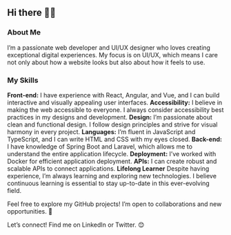 ## Hi there 👋👋 

### About Me
I’m a passionate web developer and UI/UX designer who loves creating exceptional digital experiences. My focus is on UI/UX, which means I care not only about how a website looks but also about how it feels to use.

### My Skills
**Front-end:** I have experience with React, Angular, and Vue, and I can build interactive and visually appealing user interfaces.
**Accessibility:** I believe in making the web accessible to everyone. I always consider accessibility best practices in my designs and development.
**Design:** I’m passionate about clean and functional design. I follow design principles and strive for visual harmony in every project.
**Languages:** I’m fluent in JavaScript and TypeScript, and I can write HTML and CSS with my eyes closed.
**Back-end:** I have knowledge of Spring Boot and Laravel, which allows me to understand the entire application lifecycle.
**Deployment:** I’ve worked with Docker for efficient application deployment.
**APIs:** I can create robust and scalable APIs to connect applications.
**Lifelong Learner**
Despite having experience, I’m always learning and exploring new technologies. I believe continuous learning is essential to stay up-to-date in this ever-evolving field.

Feel free to explore my GitHub projects! I’m open to collaborations and new opportunities. 🚀

Let’s connect! Find me on LinkedIn or Twitter. 😊

<!--
**DeboraMed/DeboraMed** is a ✨ _special_ ✨ repository because its `README.md` (this file) appears on your GitHub profile.

Here are some ideas to get you started:

- 🔭 I’m currently working on ...
- 🌱 I’m currently learning ...
- 👯 I’m looking to collaborate on ...
- 🤔 I’m looking for help with ...
- 💬 Ask me about ...
- 📫 How to reach me: ...
- 😄 Pronouns: ...
- ⚡ Fun fact: ...
-->
